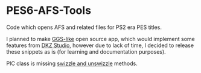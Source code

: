# PES6-AFS-Tools
Code which opens AFS and related files for PS2 era PES titles.

I planned to make [GGS-like](https://www.moddingway.com/file/290.html) open source app, which would implement some features from [DKZ Studio](https://www.moddb.com/downloads/dkz-studio-v092-beta), however due to lack of time, I decided to release these snippets as is (for learning and documentation purposes).

PIC class is missing [swizzle and unswizzle](http://ps2linux.no-ip.info/playstation2-linux.com/docs/howto/display_docef7c.html?docid=75) methods.

